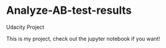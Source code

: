 # Analyze-AB-test-results
Udacity Project

This is my project, check out the jupyter notebook if you want!

